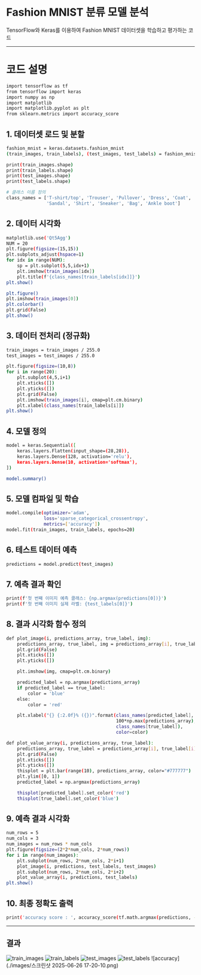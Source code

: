 # Fashion MNIST 분류 모델 분석

TensorFlow와 Keras를 이용하여 Fashion MNIST 데이터셋을 학습하고 평가하는 코드

---

# 코드 설명

```bash
import tensorflow as tf
from tensorflow import keras
import numpy as np
import matplotlib
import matplotlib.pyplot as plt
from sklearn.metrics import accuracy_score
```
## 1. 데이터셋 로드 및 분할
```bash
fashion_mnist = keras.datasets.fashion_mnist
(train_images, train_labels), (test_images, test_labels) = fashion_mnist.load_data()

print(train_images.shape)
print(train_labels.shape)
print(test_images.shape)
print(test_labels.shape)

# 클래스 이름 정의
class_names = ['T-shirt/top', 'Trouser', 'Pullover', 'Dress', 'Coat',
               'Sandal', 'Shirt', 'Sneaker', 'Bag', 'Ankle boot']
```
## 2. 데이터 시각화
```bash
matplotlib.use('Qt5Agg')
NUM = 20
plt.figure(figsize=(15,15))
plt.subplots_adjust(hspace=1)
for idx in range(NUM):
    sp = plt.subplot(5,5,idx+1)
    plt.imshow(train_images[idx])
    plt.title(f'{class_names[train_labels[idx]]}')
plt.show()

plt.figure()
plt.imshow(train_images[0])
plt.colorbar()
plt.grid(False)
plt.show()
```
## 3. 데이터 전처리 (정규화)
```bash
train_images = train_images / 255.0
test_images = test_images / 255.0

plt.figure(figsize=(10,8))
for i in range(20):
    plt.subplot(4,5,i+1)
    plt.xticks([])
    plt.yticks([])
    plt.grid(False)
    plt.imshow(train_images[i], cmap=plt.cm.binary)
    plt.xlabel(class_names[train_labels[i]])
plt.show()
```
## 4. 모델 정의
```bash
model = keras.Sequential([
    keras.layers.Flatten(input_shape=(28,28)),
    keras.layers.Dense(128, activation='relu'),
    keras.layers.Dense(10, activation='softmax'),
])

model.summary()
```
## 5. 모델 컴파일 및 학습
```bash
model.compile(optimizer='adam',
              loss='sparse_categorical_crossentropy',
              metrics=['accuracy'])
model.fit(train_images, train_labels, epochs=20)
```
## 6. 테스트 데이터 예측
```bash
predictions = model.predict(test_images)
```
## 7. 예측 결과 확인
```bash
print(f'첫 번째 이미지 예측 클래스: {np.argmax(predictions[0])}')
print(f'첫 번째 이미지 실제 라벨: {test_labels[0]}')
```
## 8. 결과 시각화 함수 정의
```bash
def plot_image(i, predictions_array, true_label, img):
    predictions_array, true_label, img = predictions_array[i], true_label[i], img[i]
    plt.grid(False)
    plt.xticks([])
    plt.yticks([])

    plt.imshow(img, cmap=plt.cm.binary)

    predicted_label = np.argmax(predictions_array)
    if predicted_label == true_label:
        color = 'blue'
    else:
        color = 'red'

    plt.xlabel("{} {:2.0f}% ({})".format(class_names[predicted_label],
                                         100*np.max(predictions_array),
                                         class_names[true_label]),
                                         color=color)

def plot_value_array(i, predictions_array, true_label):
    predictions_array, true_label = predictions_array[i], true_label[i]
    plt.grid(False)
    plt.xticks([])
    plt.yticks([])
    thisplot = plt.bar(range(10), predictions_array, color="#777777")
    plt.ylim([0, 1])
    predicted_label = np.argmax(predictions_array)

    thisplot[predicted_label].set_color('red')
    thisplot[true_label].set_color('blue')
```
## 9. 예측 결과 시각화
```bash
num_rows = 5
num_cols = 3
num_images = num_rows * num_cols
plt.figure(figsize=(2*2*num_cols, 2*num_rows))
for i in range(num_images):
    plt.subplot(num_rows, 2*num_cols, 2*i+1)
    plot_image(i, predictions, test_labels, test_images)
    plt.subplot(num_rows, 2*num_cols, 2*i+2)
    plot_value_array(i, predictions, test_labels)
plt.show()
```
## 10. 최종 정확도 출력
```bash
print('accuracy score : ', accuracy_score(tf.math.argmax(predictions, -1), test_labels))
```
---

## 결과
![train_images](./images/train_images.png)
![train_labels](./images/train_labels.png)
![test_images](./images/test_images.png)
![test_labels](./images/test_labels.png)
![accuracy](./images/스크린샷 2025-06-26 17-20-10.png)
